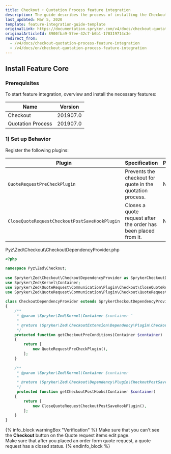 ```yaml
---
title: Checkout + Quotation Process feature integration
description: The guide describes the process of installing the Checkout + Quotation process feature into your project.
last_updated: Mar 5, 2020
template: feature-integration-guide-template
originalLink: https://documentation.spryker.com/v4/docs/checkout-quotation-process-feature-integration
originalArticleId: 8900fba9-57ee-42c7-b6b1-170319714c3e
redirect_from:
  - /v4/docs/checkout-quotation-process-feature-integration
  - /v4/docs/en/checkout-quotation-process-feature-integration
---
```


## Install Feature Core
### Prerequisites
To start feature integration, overview and install the necessary features:

| Name | Version |
| --- | --- |
| Checkout | 201907.0 |
| Quotation Process | 201907.0 |

### 1) Set up Behavior
Register the following plugins:

| Plugin | Specification | Prerequisites | Namespace |
| --- | --- | --- | --- |
| `QuoteRequestPreCheckPlugin` | Prevents the checkout for quote in the quotation process. | None | `Spryker\Zed\QuoteRequest\Communication\Plugin\Checkout` |
| `CloseQuoteRequestCheckoutPostSaveHookPlugin` | Closes a quote request after the order has been placed from it. | None | `Spryker\Zed\QuoteRequest\Communication\Plugin\Checkout` |

Pyz\Zed\Checkout\CheckoutDependencyProvider.php
    
```php
<?php
 
namespace Pyz\Zed\Checkout;
 
use Spryker\Zed\Checkout\CheckoutDependencyProvider as SprykerCheckoutDependencyProvider;
use Spryker\Zed\Kernel\Container;
use Spryker\Zed\QuoteRequest\Communication\Plugin\Checkout\CloseQuoteRequestCheckoutPostSaveHookPlugin;
use Spryker\Zed\QuoteRequest\Communication\Plugin\Checkout\QuoteRequestPreCheckPlugin;
 
class CheckoutDependencyProvider extends SprykerCheckoutDependencyProvider
{
	/**
	 * @param \Spryker\Zed\Kernel\Container $container ’
	 *
	 * @return \Spryker\Zed\CheckoutExtension\Dependency\Plugin\CheckoutPreConditionPluginInterface[]
	 */
	protected function getCheckoutPreConditions(Container $container)
	{
		return [
			new QuoteRequestPreCheckPlugin(),
		];
	}
 
	/**
	 * @param \Spryker\Zed\Kernel\Container $container
	 *
	 * @return \Spryker\Zed\Checkout\Dependency\Plugin\CheckoutPostSaveHookInterface[]
	 */
	 protected function getCheckoutPostHooks(Container $container)
	{
		return [
			new CloseQuoteRequestCheckoutPostSaveHookPlugin(),
		];
	}
}
```

{% info_block warningBox "Verification" %}
Make sure that you can't see the **Checkout** button on the Quote request items edit page.<br>Make sure that after you placed an order form quote request, a quote request has a closed status.
{% endinfo_block %}
